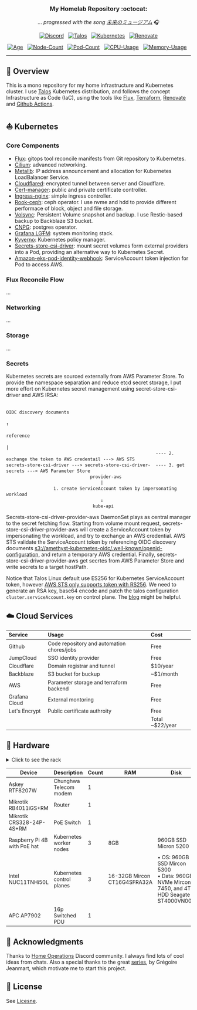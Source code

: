 <div align="center">

### My Homelab Repository :octocat:

... _progressed with the song [未来のミュージアム](https://www.youtube.com/watch?v=s8_vqfjYpBg)_ 🎧

</div>

</div>

<div align="center">

[![Discord](https://img.shields.io/discord/673534664354430999?style=for-the-badge&label&logo=discord&logoColor=white&color=blue)](https://discord.gg/home-operations)&nbsp;&nbsp;
[![Talos](https://img.shields.io/endpoint?url=https%3A%2F%2Fkromgo.timtor.dev%2Fquery%3Fformat%3Dendpoint%26metric%3Dtalos_version&style=for-the-badge&logo=talos&logoColor=white&color=blue&label=%20)](https://www.talos.dev/)&nbsp;&nbsp;
[![Kubernetes](https://img.shields.io/endpoint?url=https%3A%2F%2Fkromgo.timtor.dev%2Fquery%3Fformat%3Dendpoint%26metric%3Dkubernetes_version&style=for-the-badge&logo=kubernetes&logoColor=white&color=blue&label=%20)](https://www.talos.dev/)&nbsp;&nbsp;
[![Renovate](https://img.shields.io/github/actions/workflow/status/timtorChen/homelab/renovate.yaml?branch=main&label=&logo=renovatebot&style=for-the-badge&color=blue)](https://github.com/onedr0p/home-ops/actions/workflows/renovate.yaml)

</div>

<div align="center">

[![Age](https://img.shields.io/endpoint?url=https%3A%2F%2Fkromgo.timtor.dev%2Fquery%3Fformat%3Dendpoint%26metric%3Dnode_age%26label%3D&style=flat-square&color=green&label=Age)](https://github.com/kashalls/kromgo/)&nbsp;&nbsp;
[![Node-Count](https://img.shields.io/endpoint?url=https%3A%2F%2Fkromgo.timtor.dev%2Fquery%3Fformat%3Dendpoint%26metric%3Dnode_count%26label%3D&style=flat-square&color=green&label=Node)](https://github.com/kashalls/kromgo/)&nbsp;&nbsp;
[![Pod-Count](https://img.shields.io/endpoint?url=https%3A%2F%2Fkromgo.timtor.dev%2Fquery%3Fformat%3Dendpoint%26metric%3Dpod_count%26label%3D&style=flat-square&color=green&label=Pod)](https://github.com/kashalls/kromgo/)&nbsp;&nbsp;
[![CPU-Usage](https://img.shields.io/endpoint?url=https%3A%2F%2Fkromgo.timtor.dev%2Fquery%3Fformat%3Dendpoint%26metric%3Dcpu_usage%26label%3D&style=flat-square&label=CPU)](https://github.com/kashalls/kromgo/)&nbsp;&nbsp;
[![Memory-Usage](https://img.shields.io/endpoint?url=https%3A%2F%2Fkromgo.timtor.dev%2Fquery%3Fformat%3Dendpoint%26metric%3Dmemory_usage%26label%3D&style=flat-square&label=Memory)](https://github.com/kashalls/kromgo/)&nbsp;&nbsp;

</div>

---

## 📖 Overview

This is a mono repository for my home infrastructure and Kubernetes cluster. I use [Talos](https://github.com/siderolabs/talos) Kubernetes distribution, and follows the concept Infrastructure as Code (IaC), using the tools like [Flux](https://github.com/fluxcd/flux2), [Terraform](https://github.com/hashicorp/terraform), [Renovate](https://github.com/renovatebot/renovate) and [Github Actions](https://github.com/features/actions).

## ⛵ Kubernetes

### Core Components

- [Flux](https://github.com/fluxcd/flux2): gitops tool reconcile manifests from Git repository to Kubernetes.
- [Cilium](https://github.com/cilium/cilium): advanced networking.
- [Metallb](https://github.com/metallb/metallb): IP address announcement and allocation for Kubernetes LoadBalancer Service.
- [Cloudflared](https://github.com/cloudflare/cloudflared): encrypted tunnel between server and Cloudflare.
- [Cert-manager](https://github.com/cert-manager/cert-manager): public and private certificate controller.
- [Ingress-nginx](https://github.com/Kubernetes/ingress-nginx): simple ingress controller.
- [Rook-ceph](https://github.com/rook/rook): ceph operator. I use nvme and hdd to provide different performace of block, object and file storage.
- [Volsync](https://github.com/backube/volsync): Persistent Volume snapshot and backup. I use Restic-based backup to Backblaze S3 bucket.
- [CNPG](https://github.com/cloudnative-pg/cloudnative-pg): postgres operator.
- [Grafana LG~~T~~M](https://github.com/grafana): system monitoring stack.
- [Kyverno](https://github.com/kyverno/kyverno): Kubernetes policy manager.
- [Secrets-store-csi-driver](https://github.com/Kubernetes-sigs/secrets-store-csi-driver): mount secret volumes form external providers into a Pod, providing an alternative way to Kubernetes Secret.
- [Amazon-eks-pod-identity-webhook](https://github.com/aws/amazon-eks-pod-identity-webhook): ServiceAccount token injection for Pod to access AWS.

### Flux Reconcile Flow

...

### Networking

...

### Storage

...

### Secrets

Kubernetes secrets are sourced externally from AWS Parameter Store. To provide the namespace separation and reduce etcd secret storage, I put more effort on Kubernetes secret management using secret-store-csi-driver and AWS IRSA:

```
                                                                                                OIDC discovery documents
                                                                                                            ↑
                                                                                                        reference
                                                                                                            |
                                                         ---- 2. exchange the token to AWS credentail ---> AWS STS
secrets-store-csi-driver ---> secrets-store-csi-driver-  ---- 3. get secrets ---> AWS Parameter Store
                                provider-aws
                                    |
                  1. create ServiceAccount token by impersonating workload
                                    ↓
                                 kube-api
```

Secrets-store-csi-driver-provider-aws DaemonSet plays as central manager to the secret fetching flow. Starting from volume mount request, secrets-store-csi-driver-provider-aws will create a ServiceAccount token by impersonating the workload, and try to exchange an AWS credential. AWS STS validate the ServiceAccount token by referencing OIDC discovery documents [s3://amethyst-kubernetes-oidc/.well-known/openid-configuration](https://amethyst-kubernetes-oidc.s3.us-west-2.amazonaws.com/.well-known/openid-configuration), and return a temporary AWS credential. Finally, secrets-store-csi-driver-provider-aws get secrtes from AWS Parameter Store and write secrets to a target hostPath.

Notice that Talos Linux default use ES256 for Kubernetes ServiceAccount token, however [AWS STS only supports token with RS256](https://docs.aws.amazon.com/STS/latest/APIReference/API_AssumeRoleWithWebIdentity.html). We need to generate an RSA key, base64 encode and patch the talos configuration `cluster.serviceAccount.key` on control plane. The [blog](https://www.siderolabs.com/blog/workload-identity-for-Kubernetes-on-gcp) might be helpful.

## ☁️ Cloud Services

| Service       | Usage                                      | Cost            |
| :------------ | :----------------------------------------- | :-------------- |
| Github        | Code repository and automation chores/jobs | Free            |
| JumpCloud     | SSO identity provider                      | Free            |
| Cloudflare    | Domain registrar and tunnel                | $10/year        |
| Backblaze     | S3 bucket for buckup                       | ~$1/month       |
| AWS           | Parameter storage and terraform backend    | Free            |
| Grafana Cloud | External montoring                         | Free            |
| Let's Encrypt | Public certificate authroity               | Free            |
|               |                                            | Total ~$22/year |

## 🔧 Hardware

<details>
<summary>Click to see the rack</summary>
<img src="docs/src/rack-20231206.jpg" width="400px"/>
</details>

| Device                           | Description               | Count | RAM                          | Disk                                                                                                             |
| -------------------------------- | ------------------------- | ----- | ---------------------------- | ---------------------------------------------------------------------------------------------------------------- |
| Askey RTF8207W                   | Chunghwa Telecom modem    | 1     |                              |                                                                                                                  |
| Mikrotik<br/>RB4011iGS+RM        | Router                    | 1     |                              |                                                                                                                  |
| Mikrotik<br/>CRS328-24P-4S+RM    | PoE Switch                | 1     |                              |                                                                                                                  |
| Raspberry Pi 4B</br>with PoE hat | Kubernetes worker nodes   | 3     | 8GB                          | 960GB SSD Micron 5200                                                                                            |
| Intel<br/>NUC11TNHi50L           | Kubernetes control planes | 3     | 16-32GB Mircon CT16G4SFRA32A | <div>• OS: 960GB SSD Mircon 5300<div/><div>• Data: 960GB NVMe Mircon 7450, and 4TB HDD Seagate ST4000VN008<div/> |
| APC AP7902                       | 16p Switched PDU          | 1     |                              |                                                                                                                  |

## 🤝 Acknowledgments

Thanks to [Home Operations](https://discord.com/invite/home-operations) Discord community. I always find lots of cool ideas from chats. Also a special thanks to the great [series](https://greg.jeanmart.me/2020/04/13/build-your-very-own-self-hosting-platform-wi/), by Grégoire Jeanmart, which motivate me to start this project.

## 📄 License

See [Licesne](./LICENSE).

